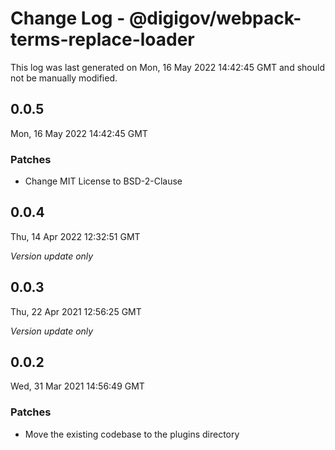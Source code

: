 # Change Log - @digigov/webpack-terms-replace-loader

This log was last generated on Mon, 16 May 2022 14:42:45 GMT and should not be manually modified.

## 0.0.5
Mon, 16 May 2022 14:42:45 GMT

### Patches

- Change MIT License to BSD-2-Clause

## 0.0.4
Thu, 14 Apr 2022 12:32:51 GMT

_Version update only_

## 0.0.3
Thu, 22 Apr 2021 12:56:25 GMT

_Version update only_

## 0.0.2
Wed, 31 Mar 2021 14:56:49 GMT

### Patches

- Move the existing codebase to the plugins directory

